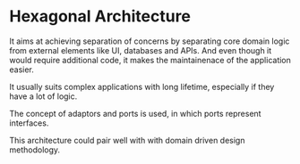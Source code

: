 # Hexagonal Architecture

It aims at achieving separation of concerns by separating core domain logic from external elements like UI, databases and APIs. And even though it would require additional code, it makes the maintainenace of the application easier.

It usually suits complex applications with long lifetime, especially if they have a lot of logic.

The concept of adaptors and ports is used, in which ports represent interfaces.

This architecture could pair well with with domain driven design methodology.